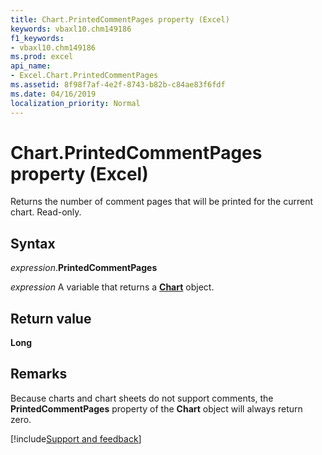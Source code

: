 ```yaml
---
title: Chart.PrintedCommentPages property (Excel)
keywords: vbaxl10.chm149186
f1_keywords:
- vbaxl10.chm149186
ms.prod: excel
api_name:
- Excel.Chart.PrintedCommentPages
ms.assetid: 8f98f7af-4e2f-8743-b82b-c84ae83f6fdf
ms.date: 04/16/2019
localization_priority: Normal
---
```



# Chart.PrintedCommentPages property (Excel)

Returns the number of comment pages that will be printed for the current chart. Read-only.


## Syntax

_expression_.**PrintedCommentPages**

_expression_ A variable that returns a **[Chart](Excel.Chart(object).md)** object.


## Return value

**Long**


## Remarks

Because charts and chart sheets do not support comments, the **PrintedCommentPages** property of the **Chart** object will always return zero.




[!include[Support and feedback](~/includes/feedback-boilerplate.md)]